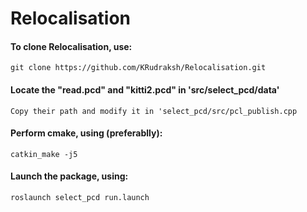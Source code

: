 # Relocalisation

#### To clone Relocalisation, use:
`git clone https://github.com/KRudraksh/Relocalisation.git`

#### Locate the "read.pcd" and "kitti2.pcd" in 'src/select_pcd/data'
`Copy their path and modify it in 'select_pcd/src/pcl_publish.cpp`

#### Perform cmake, using (preferablly):
`catkin_make -j5`

#### Launch the package, using:
`roslaunch select_pcd run.launch`
